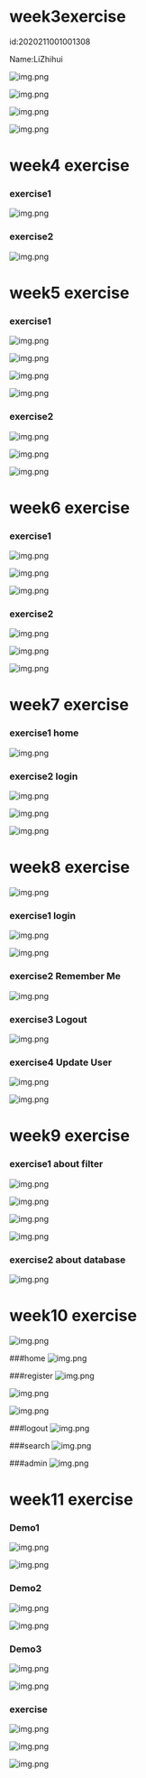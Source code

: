 
# week3exercise
id:2020211001001308

Name:LiZhihui

![img.png](images/img1.png)

![img.png](images/img2.png)

![img.png](images/img3.png)

![img.png](images/img4.png)

# week4 exercise
### exercise1
![img.png](images/img5.png)
### exercise2
![img.png](images/img6.png)

# week5 exercise
### exercise1
![img.png](images/img8.png)

![img.png](images/img9.png)

![img.png](images/img10.png)

![img.png](images/img7.png)

### exercise2
![img.png](images/img11.png)

![img.png](images/img12.png)

![img.png](images/img13.png)

# week6 exercise
### exercise1
![img.png](images/img14.png)

![img.png](images/img15.png)

![img.png](images/img16.png)

### exercise2
![img.png](images/img17.png)

![img.png](images/img18.png)

![img.png](images/img19.png)

# week7 exercise
### exercise1 home
![img.png](images/img20.png)

### exercise2 login
![img.png](images/img21.png)

![img.png](images/img22.png)

![img.png](images/img23.png)

# week8 exercise
![img.png](images/img30.png)
### exercise1 login
![img.png](images/img24.png)

![img.png](images/img25.png)

### exercise2 Remember Me
![img.png](images/img26.png)

### exercise3 Logout
![img.png](images/img27.png)

### exercise4 Update User
![img.png](images/img28.png)

![img.png](images/img29.png)

# week9 exercise
### exercise1 about filter
![img.png](images/img31.png)

![img.png](images/img32.png)

![img.png](images/img33.png)

![img.png](images/img34.png)

### exercise2 about database
![img.png](images/img35.png)

# week10 exercise
![img.png](images/img36.png)

###home
![img.png](images/img37.png)

###register
![img.png](images/img38.png)
 
![img.png](images/img39.png)

![img.png](images/img40.png)

###logout
![img.png](images/img41.png)

###search
![img.png](images/img42.png)

###admin
![img.png](images/img43.png)

# week11 exercise
### Demo1
![img.png](images/img44.png)

![img.png](images/img45.png)

### Demo2
![img.png](images/img46.png)

![img.png](images/img47.png)

### Demo3
![img.png](images/img48.png)

![img.png](images/img49.png)

### exercise
![img.png](images/img50.png)

![img.png](images/img51.png)

![img.png](images/img52.png)

